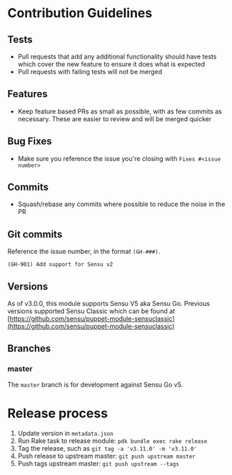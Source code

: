 # Contribution Guidelines

## Tests

  - Pull requests that add any additional functionality should have tests which cover the new feature to ensure it does what is expected
  - Pull requests with failing tests will not be merged

## Features

  - Keep feature based PRs as small as possible, with as few commits as necessary. These are easier to review and will be merged quicker

## Bug Fixes

  - Make sure you reference the issue you're closing with `Fixes #<issue number>`

## Commits

  - Squash/rebase any commits where possible to reduce the noise in the PR

## Git commits

Reference the issue number, in the format `(GH-###)`.

```
(GH-901) Add support for Sensu v2
```

## Versions

As of v3.0.0, this module supports Sensu V5 aka Sensu Go. Previous
versions supported Sensu Classic which can be found at
[https://github.com/sensu/puppet-module-sensuclassic](https://github.com/sensu/puppet-module-sensuclassic)

## Branches

### master

The `master` branch is for development against Sensu Go v5.

# Release process

1. Update version in `metadata.json`
1. Run Rake task to release module: `pdk bundle exec rake release`
1. Tag the release, such as `git tag -a 'v3.11.0' -m 'v3.11.0'`
1. Push release to upstream master: `git push upstream master`
1. Push tags upstream master: `git push upstream --tags`
